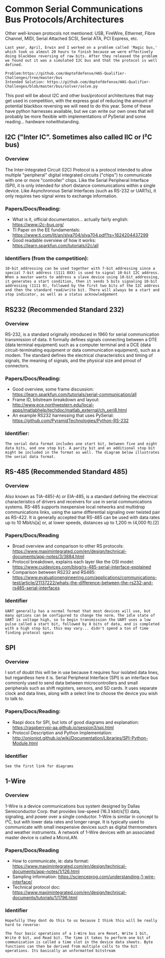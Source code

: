 # Common Serial Communications Bus Protocols/Architectures
Other well-known protocols not mentioned: USB, FireWire, Ethernet, Fibre Channel, MIDI, Serial Attached SCSI, Serial ATA, PCI Express, etc.
```
Last year, April, Erwin and I worked on a problem called 'Magic bus,' which took us almost 20 hours to finish because we were effectively doing blackbox reversing of raw bits. After they released the problem we found out it was a simulated I2C bus and that the protocol is well defined.

Problem:https://github.com/deptofdefense/HAS-Qualifier-Challenges/tree/master/bus
Intended Solution: https://github.com/deptofdefense/HAS-Qualifier-Challenges/blob/master/bus/solver/solve.py
``` 

This post will be about I2C and other bus/protocol architectures that may get used in competition, with the express goal of reducing the amount of potential blackbox reversing we will need to do this year. Some of these have python harnesses available, but we can write our own ones that will probably be more flexible with implementations of PySerial and some reading... hardware notwithstanding.

## I2C ("Inter IC”. Sometimes also called IIC or I²C bus)
### Overview
The Inter-Integrated Circuit (I2C) Protocol is a protocol intended to allow multiple "peripheral" digital integrated circuits ("chips") to communicate with one or more "controller" chips. Like the Serial Peripheral Interface (SPI), it is only intended for short distance communications within a single device. Like Asynchronous Serial Interfaces (such as RS-232 or UARTs), it only requires two signal wires to exchange information.

### Papers/Docs/Reading:
- What is it, official documentation... actually fairly english: https://www.i2c-bus.org/
- TI Paper on the EE fundamentals: https://www.ti.com/lit/an/slva704/slva704.pdf?ts=1624204437299
- Good readable overview of how it works: https://learn.sparkfun.com/tutorials/i2c/all

### Identifiers (from the competition):
```
10-bit addressing can be used together with 7-bit addressing since a special 7-bit address (1111 0XX) is used to signal 10-bit I2C address. When a master wants to address a slave device using 10-bit addressing, it generates a start condition, then it sends 5 bits signaling 10-bit addressing (1111 0), followed by the first two bits of the I2C address and then the standard read/write bit. There will always be a start and stop indicator, as well as a status acknowledgement
```

## RS232 (Recommended Standard 232)
### Overview
RS-232, is a standard originally introduced in 1960 for serial communication transmission of data. It formally defines signals connecting between a DTE (data terminal equipment) such as a computer terminal and a DCE (data circuit-terminating equipment or data communication equipment), such as a modem. The standard defines the electrical characteristics and timing of signals, the meaning of signals, and the physical size and pinout of connectors.

### Papers/Docs/Reading:
- Good overview, some frame discussion: https://learn.sparkfun.com/tutorials/serial-communication/all
- Frame ID, bitstream breakdown and layout: http://www.ece.northwestern.edu/local-apps/matlabhelp/techdoc/matlab_external/ch_seri8.html
- An example RS232 harnessing that uses PySerial: https://github.com/PyramidTechnologies/Python-RS-232

### Identifier:
```
The serial data format includes one start bit, between five and eight data bits, and one stop bit. A parity bit and an additional stop bit might be included in the format as well. The diagram below illustrates the serial data format.
```

## RS-485 (Recommended Standard 485)
### Overview
Also known as TIA-485(-A) or EIA-485, is a standard defining the electrical characteristics of drivers and receivers for use in serial communications systems. RS-485 supports inexpensive local networks and multidrop communications links, using the same differential signaling over twisted pair as RS-422. It is generally accepted that RS-485 can be used with data rates up to 10 Mbit/s[a] or, at lower speeds, distances up to 1,200 m (4,000 ft).[2] 

### Papers/Docs/Reading
- Broad overview and comparison to other RS protocols: https://www.maximintegrated.com/en/design/technical-documents/app-notes/3/3884.html
- Protocol breakdown, explains each layer like the OSI model: https://www.cuidevices.com/blog/rs-485-serial-interface-explained
- Comparison between RS232 and RS485: https://www.evaluationengineering.com/applications/communications-test/article/21137222/whats-the-difference-between-the-rs232-and-rs485-serial-interfaces

### Identifier
```
UART generally has a normal format that most devices will use, but many options can be configured to change the norm. The idle state of UART is voltage high, so to begin transmission the UART uses a low pulse called a start bit, followed by 8 bits of data, and is completed with a high stop bit, this may vary... didn't spend a ton of time finding protocol specs
```

## SPI
### Overview
I sort of doubt this will be in use because it requires four isolated data lines, but regardless here it is. Serial Peripheral Interface (SPI) is an interface bus commonly used to send data between microcontrollers and small peripherals such as shift registers, sensors, and SD cards. It uses separate clock and data lines, along with a select line to choose the device you wish to talk to. 

### Papers/Docs/Reading:
- Raspi docs for SPI, but lots of good diagrams and explanation: https://raspberrypi-aa.github.io/session3/spi.html
- Protocol Description and Python Implementation: http://onioniot.github.io/wiki/Documentation/Libraries/SPI-Python-Module.html

### Identifier
```
See the first link for diagrams
```

## 1-Wire
### Overview
1-Wire is a device communications bus system designed by Dallas Semiconductor Corp. that provides low-speed (16.3 kbit/s[1]) data, signaling, and power over a single conductor. 1-Wire is similar in concept to I²C, but with lower data rates and longer range. It is typically used to communicate with small inexpensive devices such as digital thermometers and weather instruments. A network of 1-Wire devices with an associated master device is called a MicroLAN. 

### Papers/Docs/Reading
- How to communicate, ie: data format: https://www.maximintegrated.com/en/design/technical-documents/app-notes/1/126.html
- Sampling information: https://scienceprog.com/understanding-1-wire-interface/
- Technical protocol doc: https://www.maximintegrated.com/en/design/technical-documents/tutorials/1/1796.html

### Identifier
```
Hopefully they dont do this to us because I think this will be really hard to reverse:

The four basic operations of a 1-Wire bus are Reset, Write 1 bit, Write 0 bit, and Read bit. The time it takes to perform one bit of communication is called a time slot in the device data sheets. Byte functions can then be derived from multiple calls to the bit operations. Its basically an unformatted bitstream
```
